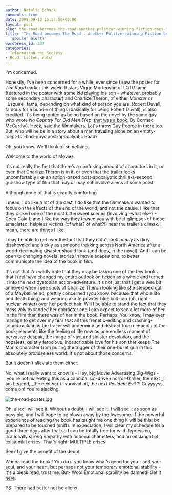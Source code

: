 ```yaml
---
author: Natalie Schack
comments: true
date: 2009-09-10 15:57:58+00:00
layout: post
slug: the-road-becomes-the-road-another-pulitzer-winning-fiction-goes-film-spoiler-alert
title: 'The Road becomes The Road : Another Pulitzer-winning Fiction becomes a Film
  (spoiler alert)'
wordpress_id: 337
categories:
- Information and Society
- Read, Listen, Watch
---
```


I'm concerned.

Honestly, I've been concerned for a while, ever since I saw the poster for _The Road_ earlier this week. It stars Viggo Mortenson of LOTR fame (featured in the poster with some kid playing his son - whatever, probably some secondary character) and Charlize Theron, of either _Monster_ or _Esquire _fame, depending on what kind of person you are. Robert Duvall, famous for a bundle of things (basically for being Robert Duvall), is also credited. It's being touted as being based on the novel by the same guy who wrote _No Country For Old Men_ (Yep, [that was a book.](http://nucat.lib.neu.edu/search~S13?/amccarthy%2C+cormac/amccarthy+cormac/1%2C1%2C19%2CE/frameset&FF=amccarthy+cormac+1933&13%2C%2C19/indexsort=-) By Cormac McCarthy). Heck, said the filmmakers. Let's throw Guy Pearce in there too. But, who will he be in a story about a man traveling alone on an empty-'cept-for-bad-guys post-apocalyptic Road?

Oh, you know. We'll think of something.

Welcome to the world of Movies.

It's not really the fact that there's a confusing amount of characters in it, or even that Charlize Theron is in it, or even that the [trailer ](http://www.youtube.com/watch?v=EHYZ7xDyBEw)looks uncomfortably like an action-based post-apocalyptic thrills-a-second gunshow type of film that may or may not involve aliens at some point.

Although none of that is exactly comforting.

I mean, I do like a lot of the cast. I do like that the filmmakers wanted to focus on the effects of the end of the world, and not the cause. I like that they picked one of the most bittersweet scenes (involving -what else? - Coca Cola!); and I like the way they teased you with brief glimpses of those emaciated, helpless victims (of what? of what?!) near the trailer's climax. I mean, there are things I like.

I may be able to get over the fact that they didn't look _nearly_ as dirty, dissheveled and sickly as someone trekking across North America after a world-decimating disaster should look (and does, in the novel). And I can be open to changing novels' stories in movie adaptations, to better communicate the idea of the book in film.

It's not that I'm wildly irate that they may be taking one of the few books that I feel have changed my entire outlook on fiction as a whole and turned it into the next dystopian action-adventure. It's not just that I get a wee bit annoyed when I see shots of Charlize Theron looking like she stepped out of a Maybelline ad, prettily concerned (you know, because that whole life and death thing) and wearing a cute powder blue knit cap (oh, right - nuclear winter) over her perfect hair. Will I be able to stand the fact that they massively expanded her character and I can expect to see a lot more of her in the film than there was of her in the book. Perhaps. You know, I may even manage to get over my fear that all this frenetic-editing and crashing-soundtracking in the trailer will undermine and distract from elements of the book; elements like the feeling of life now as one endless moment of pervasive despair, the image of vast and sinister desolation, and the hopeless, quietly ferocious, indescribable love for his son that keeps The Man's character from pulling the trigger of their one-bullet gun in this absolutely promiseless world. It's not about those concerns.

But it doesn't alleviate them either.

No, what I really want to know is - Hey, big Movie Advertising Big-Wigs - you're not marketing this as a cannibalism-driven horror-thriller, the next _I am Legend, _the next sci-fi-survival hit, the next _Resident Evil_ ?! Guyyyyss, come on! You're slacking.

![the-road-poster.jpg](http://www.iwatchstuff.com/2009/09/04/the-road-poster.jpg)

Oh, also: I will see it. Without a doubt, I will see it. I will see it as soon as possible, and I will hope to be blown away by the Awesome. If the powerful experience of reading the book has taught me one thing it will be this: be prepared to be touched (sniff). In expectation, I will clear my schedule for a good three days after that so I can be totally free for wild depression, irrationally strong empathy with fictional characters, and an onslaught of existential crises. That's right: MULTIPLE crises.

See? I give the  benefit of the doubt.

Wanna read the book? You do if you know what's good for you - and your soul, and your heart, but perhaps not your temporary emotional stability - it's a bleak read, trust me. But- Woo! Emotional stability be damned! Get it [here](http://nucat.lib.neu.edu/search~S13?/amccarthy%2C+cormac/amccarthy+cormac/1%2C1%2C19%2CE/frameset&FF=amccarthy+cormac+1933&16%2C%2C19/indexsort=-).

PS. There had better not be aliens.
